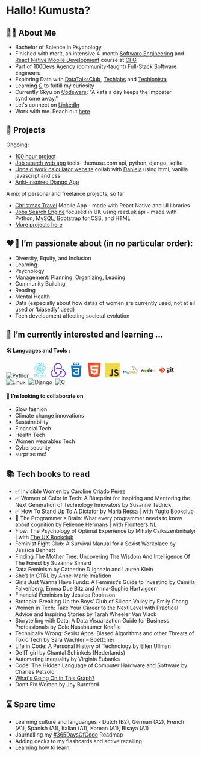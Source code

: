 # Hallo! Kumusta?

## 👩‍💻 About Me

- Bachelor of Science in Psychology
- Finished with merit, an intensive 4-month [Software Engineering](https://github.com/agcdtmr/cfg_group_project/blob/main/Certificate%2012.04.23.pdf) and [React Native Mobile Development](https://github.com/agcdtmr/christmas-travel/blob/main/Certificate.pdf) course at [CFG](https://codefirstgirls.com/) 
- Part of [100Devs Agency](https://leonnoel.com/100devs/) (community-taught) Full-Stack Software Engineers
- Exploring Data with [DataTalksClub](https://datatalks.club/), [Techlabs](https://techlabs.org/dataScience/) and [Techionista](https://github.com/agcdtmr/data-science/blob/main/Certificate-ML-AI.pdf)
- Learning [C](https://github.com/agcdtmr/exploring-c) to fulfill my curiosity
- Currently 6kyu on [Codewars](https://www.codewars.com/users/adtmr): "A kata a day keeps the imposter syndrome away." 
- Let's connect on [LinkedIn](https://www.linkedin.com/in/anjcalleja/)
- Work with me. Reach out [here](https://www.canva.com/design/DAE_7ll36jo/rIxnIpS9fDgGNJOr9UYtqg/view?utm_content=DAE_7ll36jo&utm_campaign=designshare&utm_medium=link&utm_source=publishsharelink)
<!-- - Making a lot of mistakes [LeetCode](https://leetcode.com/anjdeitmer/) -->

<!-- [![Top Langs](https://github-readme-stats.vercel.app/api/top-langs/?username=agcdtmr&layout=compact&theme=vision-friendly-dark)](https://github.com/anuraghazra/github-readme-stats) -->

## 🚧 Projects

Ongoing: 

- [100 hour project](https://github.com/agcdtmr/100hr-project-others)
- [Job search web app](https://github.com/agcdtmr/didactic-journey) tools- themuse.com api, python, django, sqlite
- [Unpaid work calculator website](https://github.com/users/agcdtmr/projects/4) collab with [Daniela](https://github.com/dadaniela) using html, vanilla javascript and css
- [Anki-inspired Django App](https://github.com/agcdtmr/flashcard-django-app)
<!-- - [Tracker App:](https://github.com/agcdtmr/cfg-tracker-mobile-app) tools- react native, maps library and other ui library like paper, vector icons -->
<!-- - Mini [Python](https://github.com/agcdtmr/Python-Projects) projects -->

A mix of personal and freelance projects, so far

- [Christmas Travel](https://github.com/agcdtmr/christmas-travel) Mobile App - made with React Native and UI libraries
- [Jobs Search Engine](https://github.com/agcdtmr/cfg_group_project) focused in UK using reed.uk api - made with Python, MySQL, Bootstrap for CSS, and HTML
- [More projects here](https://github.com/agcdtmr?tab=repositories)


## ❤️‍🔥 I’m passionate about (in no particular order):
- Diversity, Equity, and Inclusion
- Learning
- Psychology 
- Management: Planning, Organizing, Leading
- Community Building
- Reading
- Mental Health
- Data (especially about how datas of women are currently used, not at all used or ‘biasedly’ used)
- Tech development affecting societal evolution



## 🌱 I’m currently interested and learning ...
#### :hammer_and_wrench: Languages and Tools :
<div>
  <img src="https://cdn.jsdelivr.net/gh/devicons/devicon/icons/python/python-original.svg" title="Python" alt="Python" width="40" height="40"/>&nbsp;
  <img src="https://github.com/devicons/devicon/blob/master/icons/react/react-original-wordmark.svg" title="React" alt="React" width="40" height="40"/>&nbsp;
  <img src="https://github.com/devicons/devicon/blob/master/icons/redux/redux-original.svg" title="Redux" alt="Redux " width="40" height="40"/>&nbsp;
  <img src="https://github.com/devicons/devicon/blob/master/icons/css3/css3-plain-wordmark.svg"  title="CSS3" alt="CSS" width="40" height="40"/>&nbsp;
  <img src="https://github.com/devicons/devicon/blob/master/icons/html5/html5-original.svg" title="HTML5" alt="HTML" width="40" height="40"/>&nbsp;
  <img src="https://github.com/devicons/devicon/blob/master/icons/javascript/javascript-original.svg" title="JavaScript" alt="JavaScript" width="40" height="40"/>&nbsp;
  <img src="https://github.com/devicons/devicon/blob/master/icons/mysql/mysql-original-wordmark.svg" title="MySQL"  alt="MySQL" width="40" height="40"/>&nbsp;
  <img src="https://github.com/devicons/devicon/blob/master/icons/nodejs/nodejs-original-wordmark.svg" title="NodeJS" alt="NodeJS" width="40" height="40"/>&nbsp;
  <img src="https://github.com/devicons/devicon/blob/master/icons/git/git-original-wordmark.svg" title="Git" **alt="Git" width="40" height="40"/>&nbsp;
  <img src="https://cdn.jsdelivr.net/gh/devicons/devicon/icons/linux/linux-original.svg" title="Linux" alt="Linux" width="40" height="40"/>&nbsp;
  <img src="https://cdn.jsdelivr.net/gh/devicons/devicon/icons/django/django-plain.svg" title="Django" alt="Django" width="40" height="40"/>&nbsp;
  <img src="https://cdn.jsdelivr.net/gh/devicons/devicon/icons/c/c-original.svg" title="C" alt="C" width="40" height="40"/>&nbsp;
</div>

#### 👀 I’m looking to collaborate on

- Slow fashion
- Climate change innovations
- Sustainability
- Financial Tech
- Health Tech
- Women wearables Tech
- Cybersecurity
- surprise me!

## 📚 Tech books to read

- ✅ Invisible Women by Caroline Criado Perez
- ✅ Women of Color in Tech: A Blueprint for Inspiring and Mentoring the Next Generation of Technology Innovators by Susanne Tedrick
- ✅ How To Stand Up To A Dictator by Maria Ressa | with [Yugto Bookclub](https://www.instagram.com/yugto.bookclub)
- 📖 The Programmer's Brain: What every programmer needs to know about cognition by Felienne Hermans | with [Fronteers NL](https://www.meetup.com/nl-NL/fronteers-nl/?_cookie-check=MUQTlWm66Q0KGDIN)
- Flow: The Psychology of Optimal Experience by Mihaly Csikszentmihalyi | with [The UX Bookclub](https://www.meetup.com/nl-NL/theuxbookclub/events/289765717/)
- Feminist Fight Club: A Survival Manual for a Sexist Workplace by Jessica Bennett
- Finding The Mother Tree: Uncovering The Wisdom And Intelligence Of The Forest by Suzanne Simard
- Data Feminism by Catherine D'Ignazio and Lauren Klein
- She’s In CTRL by Anne-Marie Imafidon
- Girls Just Wanna Have Funds: A Feminist's Guide to Investing by Camilla Falkenberg, Emma Due Bitz and Anna-Sophie Hartvigsen
- Financial Feminism by Jessica Robinson
- Brotopia: Breaking Up the Boys’ Club of Silicon Valley by Emily Chang
- Women in Tech: Take Your Career to the Next Level with Practical Advice and Inspiring Stories by Tarah Wheeler Van Vlack
- Storytelling with Data: A Data Visualization Guide for Business Professionals by Cole Nussbaumer Knaflic
- Technically Wrong: Sexist Apps, Biased Algorithms and other Threats of Toxic Tech by Sara Wachter – Boettcher
- Life in Code: A Personal History of Technology by Ellen Ullman
- De IT girl by Chantal Schinkels (Nederlands)
- Automating inequality by Virginia Eubanks
- Code: The Hidden Language of Computer Hardware and Software by Charles Petzold
- [What's Going On in This Graph?](https://www.nytimes.com/column/whats-going-on-in-this-graph)
- Don’t Fix Women by Joy Burnford


## ⌛ Spare time

- Learning culture and languanges - Dutch (B2), German (A2), French (A1), Spanish (A1), Italian (A1), Korean (A1), Bisaya (A1)
- Journalling my [#365DaysOfCode](https://github.com/agcdtmr/365daysofcode) Roadmap
- Adding decks to my flashcards and active recalling
- Learning how to learn

<!---
agcdtmr/agcdtmr is a ✨ special ✨ repository because its `README.md` (this file) appears on your GitHub profile.
You can click the Preview link to take a look at your changes.
--->
